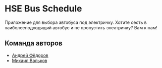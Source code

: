 # HSE Bus Schedule

Приложение для выбора автобуса под электричку. Хотите сесть в наиболееподходящий автобус и не пропустить электричку? Вам к нам!

## Команда авторов

- [Андрей Фёдоров](github.com/Affid)
- [Михаил Вальков](github.com/kiltonik)
